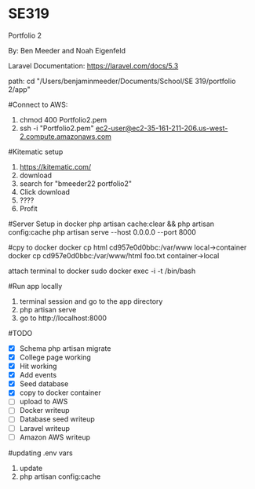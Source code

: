 # SE319

Portfolio 2

By: Ben Meeder and Noah Eigenfeld

Laravel Documentation: https://laravel.com/docs/5.3

path: cd "/Users/benjaminmeeder/Documents/School/SE 319/portfolio 2/app"

#Connect to AWS: 
1. chmod 400 Portfolio2.pem
2. ssh -i "Portfolio2.pem" ec2-user@ec2-35-161-211-206.us-west-2.compute.amazonaws.com

#Kitematic setup
1. https://kitematic.com/
2. download
3. search for "bmeeder22 portfolio2"
4. Click download
5. ????
6. Profit

#Server Setup in docker
php artisan cache:clear && php artisan config:cache
php artisan serve --host 0.0.0.0 --port 8000

#cpy to docker
docker cp html cd957e0d0bbc:/var/www local->container
docker cp cd957e0d0bbc:/var/www/html foo.txt container->local

attach terminal to docker
sudo docker exec -i -t  /bin/bash

#Run app locally
1. terminal session and go to the app directory
2. php artisan serve
3. go to http://localhost:8000

#TODO
-[x] Schema php artisan migrate
-[x] College page working
-[x] Hit working
-[x] Add events
-[x] Seed database
-[x] copy to docker container
-[ ] upload to AWS
-[ ] Docker writeup
-[ ] Database seed writeup
-[ ] Laravel writeup
-[ ] Amazon AWS writeup

#updating .env vars
1. update
2. php artisan config:cache